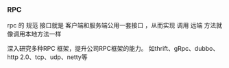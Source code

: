 ### RPC

rpc 的 规范 接口就是 客户端和服务端公用一套接口 ，从而实现 调用 远端 方法就像调用本地方法一样

深入研究多种RPC 框架，提升公司RPC框架的能力。 如thrift、gRpc、dubbo、http 2.0、tcp、udp、netty等
